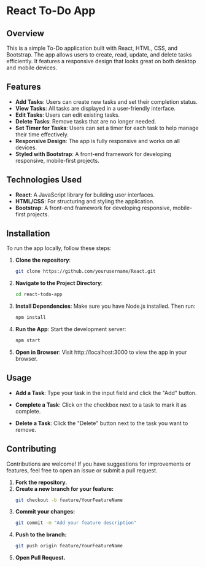 # React To-Do App

## Overview

This is a simple To-Do application built with React, HTML, CSS, and Bootstrap. The app allows users to create, read, update, and delete tasks efficiently. It features a responsive design that looks great on both desktop and mobile devices.
 
## Features

- **Add Tasks**: Users can create new tasks and set their completion status.
- **View Tasks**: All tasks are displayed in a user-friendly interface.
- **Edit Tasks**: Users can edit existing tasks.
- **Delete Tasks**: Remove tasks that are no longer needed.
- **Set Timer for Tasks**: Users can set a timer for each task to help manage their time effectively.
- **Responsive Design**: The app is fully responsive and works on all devices.
- **Styled with Bootstrap**: A front-end framework for developing responsive, mobile-first projects.

## Technologies Used

- **React**: A JavaScript library for building user interfaces.
- **HTML/CSS**: For structuring and styling the application.
- **Bootstrap**: A front-end framework for developing responsive, mobile-first projects.

## Installation

To run the app locally, follow these steps:

1. **Clone the repository**:

   ```bash
   git clone https://github.com/yourusername/React.git

2. **Navigate to the Project Directory**:
   ```bash
   cd react-todo-app
3. **Install Dependencies**: Make sure you have Node.js installed. Then run:
    ```bash
   npm install
4. **Run the App**: Start the development server:
   ```bash
   npm start
5. **Open in Browser**: Visit http://localhost:3000 to view the app in your browser.

## Usage

  - **Add a Task**: Type your task in the input field and click the "Add" button.

  - **Complete a Task**: Click on the checkbox next to a task to mark it as complete.

  - **Delete a Task**: Click the "Delete" button next to the task you want to remove.

## Contributing

Contributions are welcome! If you have suggestions for improvements or features, feel free to open an issue or submit a pull request.

1. **Fork the repository.**
2. **Create a new branch for your feature:**
   ```bash
   git checkout -b feature/YourFeatureName
3. **Commit your changes:**
   ```bash
   git commit -m "Add your feature description"

4. **Push to the branch:**
   ```bash
   git push origin feature/YourFeatureName
5. **Open Pull Request.**

